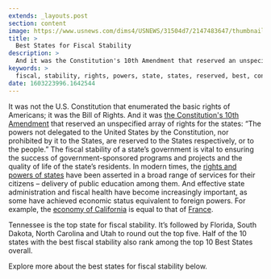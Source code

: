 ```yaml
--- 
extends: _layouts.post 
section: content 
image: https://www.usnews.com/dims4/USNEWS/31504d7/2147483647/thumbnail/1000x468/quality/85/?url=http%3A%2F%2Fmedia.beam.usnews.com%2Ff3%2F48%2F2e8147e647298e0d82e79cefc973%2Fbs18.bucket_fiscal.stability.jpg 
title: > 
  Best States for Fiscal Stability 
description: > 
  And it was the Constitution's 10th Amendment that reserved an unspecified array of rights for the states: “The powers not delegated to the United States by the Constitution, nor prohibited by it to the States, are reserved to the States respectively, or to the people.” The fiscal stability of a state’s government is vital to ensuring the success of government-sponsored programs and projects and the quality of life of the state’s residents.And effective state administration and fiscal health have become increasingly important, as some have achieved economic status equivalent to foreign powers.Tennessee is the top state for fiscal stability.Half of the 10 states with the best fiscal stability also rank among the top 10 Best States overall.Explore more about the best states for fiscal stability below. 
keywords: > 
  fiscal, stability, rights, powers, state, states, reserved, best, constitution, vital 
date: 1603223996.1642544 
--- 
```

<div><p>It was not the U.S. Constitution that enumerated the basic rights of Americans; it was the Bill of Rights. And it was <a href="https://constitutioncenter.org/interactive-constitution/amendments/amendment-x" target="_blank">the Constitution's 10th Amendment</a> that reserved an unspecified array of rights for the states: &#8220;The powers not delegated to the United States by the Constitution, nor prohibited by it to the States, are reserved to the States respectively, or to the people.&#8221; The fiscal stability of a state&#8217;s government is vital to ensuring the success of government-sponsored programs and projects and the quality of life of the state&#8217;s residents. In modern times, the <a href="https://www.usnews.com/news/blogs/ken-walshs-washington/2015/04/10/power-to-the-states" target="_blank">rights and powers of states</a> have been asserted in a broad range of services for their citizens &#8211; delivery of public education among them. And effective state administration and fiscal health have become increasingly important, as some have achieved economic status equivalent to foreign powers. For example, the <a href="http://www.newsweek.com/economic-output-if-states-were-countries-california-would-be-france-467614" target="_blank">economy of California</a> is equal to that of <a href="//www.usnews.com/news/best-countries/france">France</a>. </p><p>Tennessee is the top state for fiscal stability. It&#8217;s followed by Florida, South Dakota, North Carolina and Utah to round out the top five. Half of the 10 states with the best fiscal stability also rank among the top 10 Best States overall.</p><p>Explore more about the best states for fiscal stability below. </p></div>